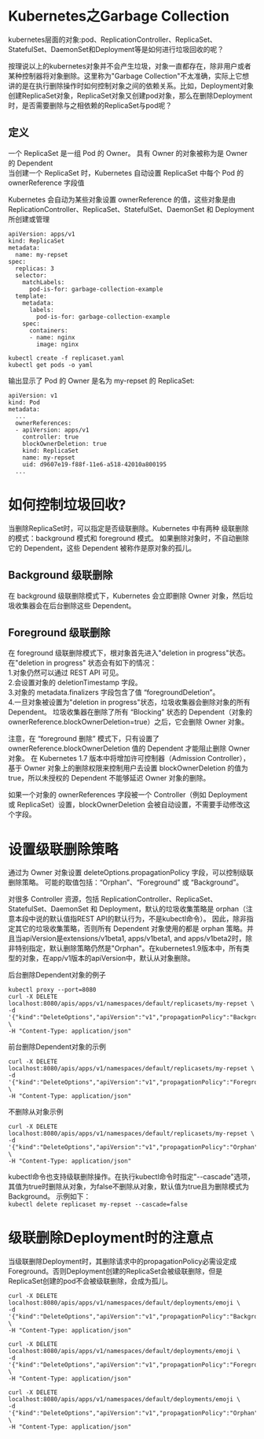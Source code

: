 # Kubernetes之Garbage Collection #

kubernetes层面的对象:pod、ReplicationController、ReplicaSet、StatefulSet、DaemonSet和Deployment等是如何进行垃圾回收的呢？

按理说以上的kubernetes对象并不会产生垃圾，对象一直都存在，除非用户或者某种控制器将对象删除。这里称为"Garbage Collection"不太准确，实际上它想讲的是在执行删除操作时如何控制对象之间的依赖关系。比如，Deployment对象创建ReplicaSet对象，ReplicaSet对象又创建pod对象，那么在删除Deployment时，是否需要删除与之相依赖的ReplicaSet与pod呢？

## 定义 ##
一个 ReplicaSet 是一组 Pod 的 Owner。 具有 Owner 的对象被称为是 Owner 的 Dependent  
当创建一个 ReplicaSet 时，Kubernetes 自动设置 ReplicaSet 中每个 Pod 的 ownerReference 字段值  

Kubernetes 会自动为某些对象设置 ownerReference 的值，这些对象是由 ReplicationController、ReplicaSet、StatefulSet、DaemonSet 和 Deployment 所创建或管理  

```
apiVersion: apps/v1
kind: ReplicaSet
metadata:
  name: my-repset
spec:
  replicas: 3
  selector:
    matchLabels:
      pod-is-for: garbage-collection-example
  template:
    metadata:
      labels:
        pod-is-for: garbage-collection-example
    spec:
      containers:
      - name: nginx
        image: nginx
```

```
kubectl create -f replicaset.yaml
kubectl get pods -o yaml  
```

输出显示了 Pod 的 Owner 是名为 my-repset 的 ReplicaSet:
```
apiVersion: v1
kind: Pod
metadata:
  ...
  ownerReferences:
  - apiVersion: apps/v1
    controller: true
    blockOwnerDeletion: true
    kind: ReplicaSet
    name: my-repset
    uid: d9607e19-f88f-11e6-a518-42010a800195
  ...
```
# 如何控制垃圾回收? #
当删除ReplicaSet时，可以指定是否级联删除。Kubernetes 中有两种 级联删除 的模式：background 模式和 foreground 模式。
如果删除对象时，不自动删除它的 Dependent，这些 Dependent 被称作是原对象的孤儿。

## Background 级联删除 ##

在 background 级联删除模式下，Kubernetes 会立即删除 Owner 对象，然后垃圾收集器会在后台删除这些 Dependent。  

## Foreground 级联删除 ##
在 foreground 级联删除模式下，根对象首先进入"deletion in progress"状态。在"deletion in progress" 状态会有如下的情况：  
1.对象仍然可以通过 REST API 可见。  
2.会设置对象的 deletionTimestamp 字段。  
3.对象的 metadata.finalizers 字段包含了值 “foregroundDeletion”。  
4.一旦对象被设置为"deletion in progress"状态，垃圾收集器会删除对象的所有 Dependent。 垃圾收集器在删除了所有 “Blocking” 状态的 Dependent（对象的 ownerReference.blockOwnerDeletion=true）之后，它会删除 Owner 对象。  

注意，在 “foreground 删除” 模式下，只有设置了 ownerReference.blockOwnerDeletion 值的 Dependent 才能阻止删除 Owner 对象。 在 Kubernetes 1.7 版本中将增加许可控制器（Admission Controller），基于 Owner 对象上的删除权限来控制用户去设置 blockOwnerDeletion 的值为 true，所以未授权的 Dependent 不能够延迟 Owner 对象的删除。

如果一个对象的 ownerReferences 字段被一个 Controller（例如 Deployment 或 ReplicaSet）设置，blockOwnerDeletion 会被自动设置，不需要手动修改这个字段。

# 设置级联删除策略 #

通过为 Owner 对象设置 deleteOptions.propagationPolicy 字段，可以控制级联删除策略。 可能的取值包括：“Orphan”、“Foreground” 或 “Background”。

对很多 Controller 资源，包括 ReplicationController、ReplicaSet、StatefulSet、DaemonSet 和 Deployment，默认的垃圾收集策略是 orphan（注意本段中说的默认值指REST API的默认行为，不是kubectl命令）。 因此，除非指定其它的垃圾收集策略，否则所有 Dependent 对象使用的都是 orphan 策略。并且当apiVersion是extensions/v1beta1, apps/v1beta1, and apps/v1beta2时，除非特别指定，默认删除策略仍然是"Orphan"。在kubernetes1.9版本中，所有类型的对象，在app/v1版本的apiVersion中，默认从对象删除。

后台删除Dependent对象的例子  
```
kubectl proxy --port=8080
curl -X DELETE localhost:8080/apis/apps/v1/namespaces/default/replicasets/my-repset \
-d '{"kind":"DeleteOptions","apiVersion":"v1","propagationPolicy":"Background"}' \
-H "Content-Type: application/json"
```
前台删除Dependent对象的示例  
```
curl -X DELETE localhost:8080/apis/apps/v1/namespaces/default/replicasets/my-repset \
-d '{"kind":"DeleteOptions","apiVersion":"v1","propagationPolicy":"Foreground"}' \
-H "Content-Type: application/json"
```
不删除从对象示例  
```
curl -X DELETE localhost:8080/apis/apps/v1/namespaces/default/replicasets/my-repset \
-d '{"kind":"DeleteOptions","apiVersion":"v1","propagationPolicy":"Orphan"}' \
-H "Content-Type: application/json"
```

kubectl命令也支持级联删除操作。在执行kubectl命令时指定"--cascade"选项，其值为true时删除从对象，为false不删除从对象，默认值为true且为删除模式为Background。 示例如下：  
`kubectl delete replicaset my-repset --cascade=false`

# 级联删除Deployment时的注意点 #
当级联删除Deployment时，其删除请求中的propagationPolicy必需设定成Foreground。否则Deployment创建的ReplicaSet会被级联删除，但是ReplicaSet创建的pod不会被级联删除，会成为孤儿。   
```
curl -X DELETE localhost:8080/apis/apps/v1/namespaces/default/deployments/emoji \
-d '{"kind":"DeleteOptions","apiVersion":"v1","propagationPolicy":"Background"}' \
-H "Content-Type: application/json"
```  
```
curl -X DELETE localhost:8080/apis/apps/v1/namespaces/default/deployments/emoji \
-d '{"kind":"DeleteOptions","apiVersion":"v1","propagationPolicy":"Foreground"}' \
-H "Content-Type: application/json"
```  
```
curl -X DELETE localhost:8080/apis/apps/v1/namespaces/default/deployments/emoji \
-d '{"kind":"DeleteOptions","apiVersion":"v1","propagationPolicy":"Orphan"}' \
-H "Content-Type: application/json"
```  


